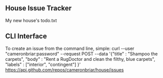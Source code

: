 ## House Issue Tracker
My new house's todo.txt

## CLI Interface
To create an issue from the command line, simple:
    curl --user "cameronbriar:password" --request POST --data '{"title" : "Shampoo the carpets", "body" : "Rent a RugDoctor and clean the filthy, blue carpets", "labels" : ["interior", "contingent"] }' https://api.github.com/repos/cameronbriar/house/issues
